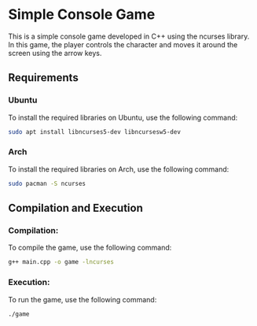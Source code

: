 # Simple Console Game

This is a simple console game developed in C++ using the ncurses library. In this game, the player controls the character and moves it around the screen using the arrow keys.

## Requirements

### Ubuntu
To install the required libraries on Ubuntu, use the following command:
```sh
sudo apt install libncurses5-dev libncursesw5-dev
```
### Arch
To install the required libraries on Arch, use the following command:
```sh
sudo pacman -S ncurses
```
## Compilation and Execution
### Compilation:
To compile the game, use the following command:
```sh
g++ main.cpp -o game -lncurses
```

### Execution:
To run the game, use the following command:
```sh
./game
```
